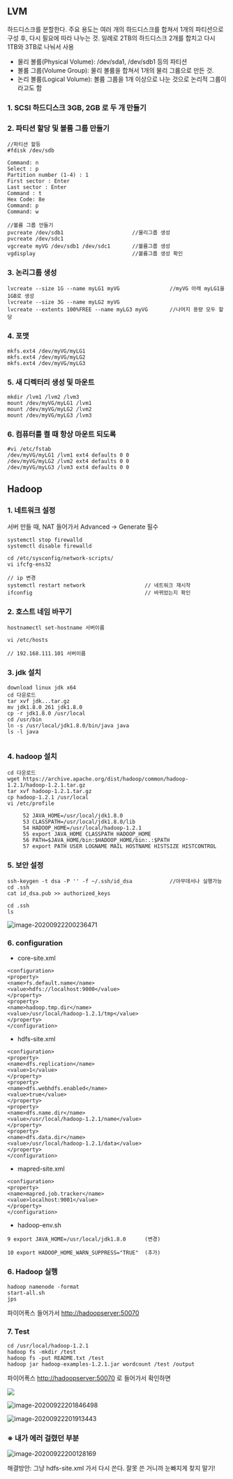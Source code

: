 ## LVM

 하드디스크를 분할한다. 주요 용도는 여러 개의 하드디스크를 합쳐서 1개의 파티션으로 구성 후, 다시 필요에 따라 나누는 것. 일례로 2TB의 하드디스크 2개를 합치고 다시 1TB와 3TB로 나눠서 사용

* 물리 볼륨(Physical Volume): /dev/sda1, /dev/sdb1 등의 파티션
* 볼륨 그룹(Volume Group): 물리 볼륨을 합쳐서 1개의 물리 그륩으로 만든 것.
* 논리 볼륨(Logical Volume): 볼륨 그룹을 1개 이상으로 나눈 것으로 논리적 그룹이라고도 함

### 1. SCSI 하드디스크 3GB, 2GB 로 두 개 만들기

### 2. 파티션 할당 및 볼륨 그룹 만들기

```
//파티션 할등
#fdisk /dev/sdb

Command: n
Select : p
Partition number (1-4) : 1
First sector : Enter
Last sector : Enter
Command : t
Hex Code: 8e
Command: p
Command: w

//볼륨 그룹 만들기
pvcreate /dev/sdb1						//물리그룹 생성
pvcreate /dev/sdc1
vgcreate myVG /dev/sdb1 /dev/sdc1		//볼륨그룹 생성
vgdisplay								//볼륨그룹 생성 확인
```



### 3.  논리그룹 생성

```
lvcreate --size 1G --name myLG1 myVG				//myVG 아래 myLG1을 1GB로 생성
lvcreate --size 3G --name myLG2 myVG
lvcreate --extents 100%FREE --name myLG3 myVG		//나머지 용량 모두 할당
```

### 4. 포맷

```
mkfs.ext4 /dev/myVG/myLG1
mkfs.ext4 /dev/myVG/myLG2
mkfs.ext4 /dev/myVG/myLG3
```

### 5. 새 디렉터리 생성 및 마운트

```
mkdir /lvm1 /lvm2 /lvm3
mount /dev/myVG/myLG1 /lvm1
mount /dev/myVG/myLG2 /lvm2
mount /dev/myVG/myLG3 /lvm3

```

### 6. 컴퓨터를 켤 때 항상 마운트 되도록

```
#vi /etc/fstab
/dev/myVG/myLG1 /lvm1 ext4 defaults 0 0
/dev/myVG/myLG2 /lvm2 ext4 defaults 0 0
/dev/myVG/myLG3 /lvm3 ext4 defaults 0 0
```





## Hadoop



### 1. 네트워크 설정

서버 만들 때, NAT 들어가서 Advanced ->  Generate 필수

```
systemctl stop firewalld
systemctl disable firewalld

cd /etc/sysconfig/network-scripts/
vi ifcfg-ens32

// ip 변경
systemctl restart network					// 네트워크 재시작
ifconfig									// 바뀌었는지 확인

```



### 2. 호스트 네임 바꾸기

```
hostnamectl set-hostname 서버이름

vi /etc/hosts

// 192.168.111.101 서버이름 
```



### 3. jdk 설치

```
download linux jdk x64
cd 다운로드
tar xvf jdk...tar.gz
mv jdk1.8.0_261 jdk1.8.0
cp -r jdk1.8.0 /usr/local
cd /usr/bin
ln -s /usr/local/jdk1.8.0/bin/java java
ls -l java


```



### 4. hadoop 설치

```
cd 다운로드
wget https://archive.apache.org/dist/hadoop/common/hadoop-1.2.1/hadoop-1.2.1.tar.gz
tar xvf hadoop-1.2.1.tar.gz
cp hadoop-1.2.1 /usr/local
vi /etc/profile 

	 52	JAVA_HOME=/usr/local/jdk1.8.0
     53 CLASSPATH=/usr/local/jdk1.8.0/lib
     54 HADOOP_HOME=/usr/local/hadoop-1.2.1
     55 export JAVA_HOME CLASSPATH HADOOP_HOME
     56 PATH=$JAVA_HOME/bin:$HADOOP_HOME/bin:.:$PATH
     57 export PATH USER LOGNAME MAIL HOSTNAME HISTSIZE HISTCONTROL
```



### 5. 보안 설정

``` 
ssh-keygen -t dsa -P '' -f ~/.ssh/id_dsa			//아무데서나 실행가능
cd .ssh
cat id_dsa.pub >> authorized_keys

cd .ssh
ls
```

![image-20200922200236471](C:%5CUsers%5Cuser%5CAppData%5CRoaming%5CTypora%5Ctypora-user-images%5Cimage-20200922200236471.png)



### 6. configuration

- core-site.xml

```
<configuration>
<property>
<name>fs.default.name</name>
<value>hdfs://localhost:9000</value>
</property>
<property>
<name>hadoop.tmp.dir</name>
<value>/usr/local/hadoop-1.2.1/tmp</value>
</property>
</configuration>
```

- hdfs-site.xml

```
<configuration>
<property>
<name>dfs.replication</name>
<value>1</value> 
</property>
<property>
<name>dfs.webhdfs.enabled</name>
<value>true</value>
</property>
<property>
<name>dfs.name.dir</name>
<value>/usr/local/hadoop-1.2.1/name</value>
</property>
<property>
<name>dfs.data.dir</name>
<value>/usr/local/hadoop-1.2.1/data</value>
</property>
</configuration>
```

* mapred-site.xml

```
<configuration>
<property>
<name>mapred.job.tracker</name>
<value>localhost:9001</value>
</property>
</configuration>
```



* hadoop-env.sh

```
9 export JAVA_HOME=/usr/local/jdk1.8.0		(변경)

10 export HADOOP_HOME_WARN_SUPPRESS="TRUE"	(추가)
```



### 6. Hadoop 실행

```
hadoop namenode -format
start-all.sh
jps
```

파이어폭스 들어가서 [http://hadoopserver:50070](http://hadoopserver:50070/)



### 7. Test

```
cd /usr/local/hadoop-1.2.1
hadoop fs -mkdir /test
hadoop fs -put README.txt /test
hadoop jar hadoop-examples-1.2.1.jar wordcount /test /output
```

파이어폭스 [http://hadoopserver:50070](http://hadoopserver:50070/) 로 들어가서 확인하면

![](C:%5CUsers%5Cuser%5CAppData%5CRoaming%5CTypora%5Ctypora-user-images%5Cimage-20200922201553601.png)

![image-20200922201846498](C:%5CUsers%5Cuser%5CAppData%5CRoaming%5CTypora%5Ctypora-user-images%5Cimage-20200922201846498.png)

![image-20200922201913443](C:%5CUsers%5Cuser%5CAppData%5CRoaming%5CTypora%5Ctypora-user-images%5Cimage-20200922201913443.png)

### ※ 내가 에러 걸렸던 부분

![image-20200922200128169](C:%5CUsers%5Cuser%5CAppData%5CRoaming%5CTypora%5Ctypora-user-images%5Cimage-20200922200128169.png)

해결방안: 그냥 hdfs-site.xml 가서 다시 쓴다. 잘못 쓴 거니까 눈빠지게 찾지 말기!

